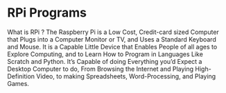 # RPi Programs

What is RPi ?
The Raspberry Pi is a Low Cost, Credit-card sized Computer that Plugs into a Computer Monitor or TV, and Uses a Standard Keyboard and Mouse. It is a Capable Little Device that Enables People of all ages to Explore Computing, and to Learn How to Program in Languages Like Scratch and Python. It’s Capable of doing Everything you’d Expect a Desktop Computer to do, From Browsing the Internet and Playing High-Definition Video, to making Spreadsheets, Word-Processing, and Playing Games.
